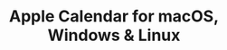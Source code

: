 ---
name: Apple Calendar
url: 'https://www.icloud.com/#calendar'
category: Productivity
title: 'Apple Calendar for macOS, Windows & Linux'
key: apple-calendar

---